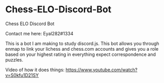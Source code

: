 # Chess-ELO-Discord-Bot
Chess ELO Discord Bot

Contact me here: Eyal282#1334

This is a bot I am making to study discord.js. This bot allows you through enmap to link your lichess and chess.com accounts and gives you a role based on your highest rating in everything expect correspondence and puzzles.

Video of how it does things:
https://www.youtube.com/watch?v=S0kfu1D21SY


